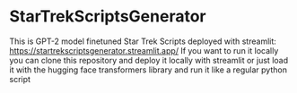 # StarTrekScriptsGenerator
This is GPT-2 model finetuned Star Trek Scripts deployed with streamlit: https://startrekscriptsgenerator.streamlit.app/
If you want to run it locally you can clone this repository and deploy it locally with streamlit or just load it with the hugging face transformers library and run it like a regular python script

